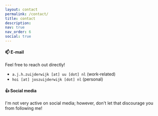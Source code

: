 ```yaml
---
layout: contact
permalink: /contact/
title: contact
description: 
nav: true
nav_order: 6
social: true
---
```


#### 📫 E-mail
Feel free to reach out directly!
- `a.j.h.zuijderwijk [at] uu [dot] nl` (work-related)
- `hoi [at] joszuijderwijk [dot] nl` (personal)


#### 👍 Social media
I'm not very active on social media; however, don't let that discourage you from following me!